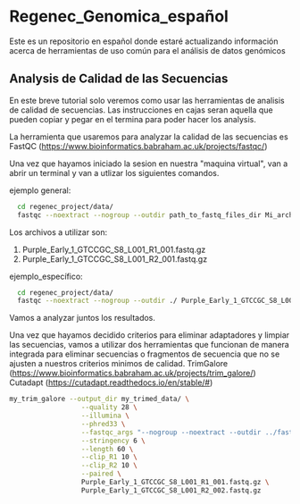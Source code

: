 # Regenec_Genomica_español
Este es un repositorio en español donde estaré actualizando información acerca de herramientas de uso común para el análisis de datos genómicos

## Analysis de Calidad de las Secuencias

En este breve tutorial solo veremos como usar las herramientas de analisis de calidad de secuencias.
Las instrucciones en cajas seran aquella que pueden copiar y pegar en el termina para poder hacer los analysis.

La herramienta que usaremos para analyzar la calidad de las secuencias es FastQC (https://www.bioinformatics.babraham.ac.uk/projects/fastqc/)

Una vez que hayamos iniciado la sesion en nuestra "maquina virtual", van a abrir un terminal y van a utlizar los siguientes comandos.

ejemplo general:
```bash
  cd regenec_project/data/
  fastqc --noextract --nogroup --outdir path_to_fastq_files_dir Mi_archivo.fastq.gz
```
Los archivos a utilizar son: 
  1.  Purple_Early_1_GTCCGC_S8_L001_R1_001.fastq.gz
  2.  Purple_Early_1_GTCCGC_S8_L001_R2_001.fastq.gz
  
ejemplo_específico:
```bash
  cd regenec_project/data/
  fastqc --noextract --nogroup --outdir ./ Purple_Early_1_GTCCGC_S8_L001_R1_001.fastq.gz
```
Vamos a analyzar juntos los resultados.

Una vez que hayamos decidido criterios para eliminar adaptadores y limpiar las secuencias, vamos a utilizar dos herramientas que funcionan de manera integrada para eliminar secuencias o fragmentos de secuencia que no se ajusten a nuestros criterios minimos de calidad.
TrimGalore (https://www.bioinformatics.babraham.ac.uk/projects/trim_galore/)
Cutadapt (https://cutadapt.readthedocs.io/en/stable/#)

```bash
my_trim_galore --output_dir my_trimed_data/ \
                  --quality 28 \
                  --illumina \
                  --phred33 \
                  --fastqc_args "--nogroup --noextract --outdir ../fastqc" \
                  --stringency 6 \
                  --length 60 \
                  --clip_R1 10 \
                  --clip_R2 10 \
                  --paired \
                  Purple_Early_1_GTCCGC_S8_L001_R1_001.fastq.gz \
                  Purple_Early_1_GTCCGC_S8_L001_R2_002.fastq.gz
```

